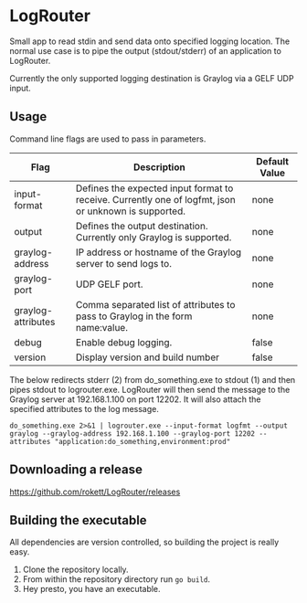 # LogRouter

Small app to read stdin and send data onto specified logging location.  The normal use case is to pipe the output (stdout/stderr) of an application to LogRouter.

Currently the only supported logging destination is Graylog via a GELF UDP input.

## Usage

Command line flags are used to pass in parameters.

| Flag               | Description                                                                                           | Default Value |
| ------------------ | ----------------------------------------------------------------------------------------------------- | ------------- |
| input-format       | Defines the expected input format to receive.  Currently one of logfmt, json or unknown is supported. | none          |
| output             | Defines the output destination.  Currently only Graylog is supported.                                 | none          |
| graylog-address    | IP address or hostname of the Graylog server to send logs to.                                         | none          |
| graylog-port       | UDP GELF port.                                                                                        | none          |
| graylog-attributes | Comma separated list of attributes to pass to Graylog in the form name:value.                         | none          |
| debug              | Enable debug logging.                                                                                 | false         |
| version            | Display version and build number                                                                      | false         |

The below redirects stderr (2) from do_something.exe to stdout (1) and then pipes stdout to logrouter.exe.  LogRouter will then send the message to the Graylog server at 192.168.1.100 on port 12202.  It will also attach the specified attributes to the log message.

````Batchfile
do_something.exe 2>&1 | logrouter.exe --input-format logfmt --output graylog --graylog-address 192.168.1.100 --graylog-port 12202 --attributes "application:do_something,environment:prod"
````

## Downloading a release

<https://github.com/rokett/LogRouter/releases>

## Building the executable

All dependencies are version controlled, so building the project is really easy.

1. Clone the repository locally.
2. From within the repository directory run `go build`.
3. Hey presto, you have an executable.
